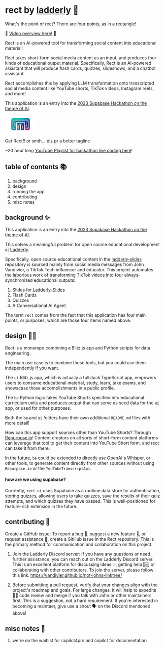 # rect by [ladderly](https://ladderly.io/) 🚀

What's the point of rect? There are four points, as in a rectangle!

🎥 [Video overview here!](https://youtu.be/w9XzoywlsUk) 🎥

Rect is an AI-powered tool for transforming social content into educational material!

Rect takes short-form social media content as an input, and produces four kinds of educational output material. Specifically, Rect is an AI-powered assistant that will produce flash cards, quizzes, slideshows, and a chatbot assistant.

Rect accomplishes this by applying LLM transformation onto transcripted social media content like YouTube shorts, TikTok videos, Instagram reels, and more!

This application is an entry into the [2023 Supabase Hackathon on the theme of AI](https://supabase.com/blog/launch-week-7-hackathon).

<img src="./ui/public/rect-rectangular.png" alt="Rect Logo" width="100"/>

Get Rect!! or smth... plz pr a better tagline

~20 hour long [YouTube Playlist for hackathon live coding here](https://youtube.com/playlist?list=PL4hsXTgWARMzhf6cSFYOC_3AzzMUVkuU_)!

## table of contents 📚

1. background
2. design
3. running the app
4. contributing
5. misc notes

## background ✨

This application is an entry into the [2023 Supabase Hackathon on the theme of AI](https://supabase.com/blog/launch-week-7-hackathon).

This solves a meaningful problem for open source educational development at [Ladderly](https://ladderly.io/).

Specifically, open source educational content in the [ladderly-slides](https://github.com/Vandivier/ladderly-slides) repository is sourced mainly from social media messages from John Vandivier, a TikTok Tech influencer and educator. This project automates the laborious work of transforming TikTok videos into four always-synchronized educational outputs:

1. Slides for [Ladderly-Slides](https://github.com/Vandivier/ladderly-slides)
2. Flash Cards
3. Quizzes
4. A Conversational AI Agent

The term `rect` comes from the fact that this application has four main points, or purposes, which are those four items named above.

## design 🧑‍🎨

Rect is a monorepo combining a Blitz.js app and Python scripts for data engineering.

The main use case is to combine these tools, but you could use them independently if you want.

The `ui` Blitz.js app, which is actually a fullstack TypeScript app, empowers users to consume educational material, study, learn, take exams, and showscase those accomplishments in a public profile.

The `be` Python logic takes YouTube Shorts specified into educational curriculum units and produces output that can serve as seed data for the `ui` app, or used for other purposes.

Both the `be` and `ui` folders have their own additional `README.md` files with more detail!

How can this app support sources other than YouTube Shorts? Through [Repurpose.io](https://repurpose.io/)! Content creators on all sorts of short-form content platforms can leverage that tool to get their content into YouTube Short form, and rect can take it from there.

In the future, `be` could be extended to directly use OpenAI's Whisper, or other tools, to generate content directly from other sources without using `Repurpose.io` or the `YouTubeTranscriptApi`.

#### how are we using supabase?

Currently, `rect-ui` uses Supabase as a runtime data store for authentication, storing quizzes, allowing users to take quizzes, save the results of their quiz attempts, and which quizzes they have passed. This is well-positioned for feature-rich extension in the future.

## contributing 💖

Create a GitHub issue: To report a bug 🐞, suggest a new feature 🌟, or request assistance 🙋, create a GitHub issue in the Rect repository. This is the primary method for communication and collaboration on this project.

1. Join the Ladderly Discord server: If you have any questions or need further assistance, you can reach out on the Ladderly Discord server. This is an excellent platform for discussing ideas 💡, getting help 🆘, or collaborating with other contributors. To join the server, please follow this link: https://vandivier.github.io/not-johns-linktree/

2. Before submitting a pull request, verify that your changes align with the project's roadmap and goals. For large changes, it will help to expedite 🏎️‍💨 code review and merge if you talk with John or other maintainers first. This is a suggestion, not a hard requirement. If you're interested in becoming a maintaer, give use a shout 🗣️ on the Discord mentioned above!

## misc notes 📝

1. we're on the waitlist for copilot4prs and copilot for documentation
